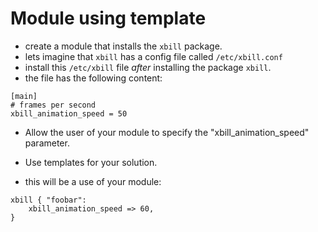 Module using template
=====================

* create a module that installs the `xbill` package.
* lets imagine that `xbill` has a config file called `/etc/xbill.conf`
* install this `/etc/xbill` file *after* installing the package `xbill`.
* the file has the following content:

```text
[main]
# frames per second
xbill_animation_speed = 50
```

* Allow the user of your module to specify the "xbill_animation_speed" parameter.
* Use templates for your solution.

* this will be a use of your module:

```puppet
xbill { "foobar":
	xbill_animation_speed => 60,
}
```
